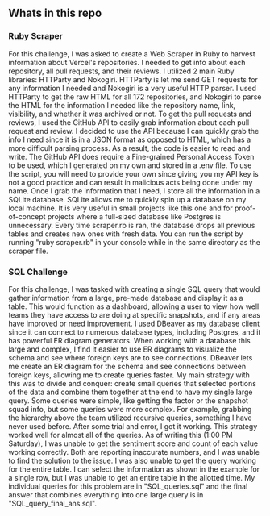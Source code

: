 ## Whats in this repo
### Ruby Scraper
For this challenge, I was asked to create a Web Scraper in Ruby to harvest information about Vercel's repositories. I needed to get info about each repository, all pull requests, and their reviews.
I utilized 2 main Ruby libraries: HTTParty and Nokogiri. HTTParty is let me send GET requests for any information I needed and Nokogiri is a very useful HTTP parser. I used HTTParty to get the raw HTML for all 172 repositories, and Nokogiri to parse the HTML for the information I needed like the repository name, link, visibility, and whether it was archived or not.
To get the pull requests and reviews, I used the GitHub API to easily grab information about each pull request and review. I decided to use the API because I can quickly grab the info I need since it is in a JSON format as opposed to HTML, which has a more difficult parsing process. As a result, the code is easier to read and write. The GitHub API does require a Fine-grained Personal Access Token to be used, which I generated on my own and stored in a .env file. To use the script, you will need to provide your own since giving you my API key is not a good practice and can result in malicious acts being done under my name.
Once I grab the information that I need, I store all the information in a SQLite database. SQLite allows me to quickly spin up a database on my local machine. It is very useful in small projects like this one and for proof-of-concept projects where a full-sized database like Postgres is unnecessary. Every time scraper.rb is ran, the database drops all previous tables and creates new ones with fresh data. You can run the script by running "ruby scraper.rb" in your console while in the same directory as the scraper file.

### SQL Challenge
For this challenge, I was tasked with creating a single SQL query that would gather information from a large, pre-made database and display it as a table. This would function as a dashboard, allowing a user to view how well teams they have access to are doing at specific snapshots, and if any areas have improved or need improvement.
I used DBeaver as my database client since it can connect to numerous database types, including Postgres, and it has powerful ER diagram generators. When working with a database this large and complex, I find it easier to use ER diagrams to visualize the schema and see where foreign keys are to see connections. DBeaver lets me create an ER diagram for the schema and see connections between foreign keys, allowing me to create queries faster. 
My main strategy with this was to divide and conquer: create small queries that selected portions of the data and combine them together at the end to have my single large query. Some queries were simple, like getting the factor or the snapshot squad info, but some queries were more complex. For example, grabbing the hierarchy above the team utilized recursive queries, something I have never used before. After some trial and error, I got it working.
This strategy worked well for almost all of the queries. As of writing this (1:00 PM Saturday), I was unable to get the sentiment score and count of each value working correctly. Both are reporting inaccurate numbers, and I was unable to find the solution to the issue. I was also unable to get the query working for the entire table. I can select the information as shown in the example for a single row, but I was unable to get an entire table in the allotted time.
My individual queries for this problem are in "SQL_queries.sql" and the final answer that combines everything into one large query is in "SQL_query_final_ans.sql".
